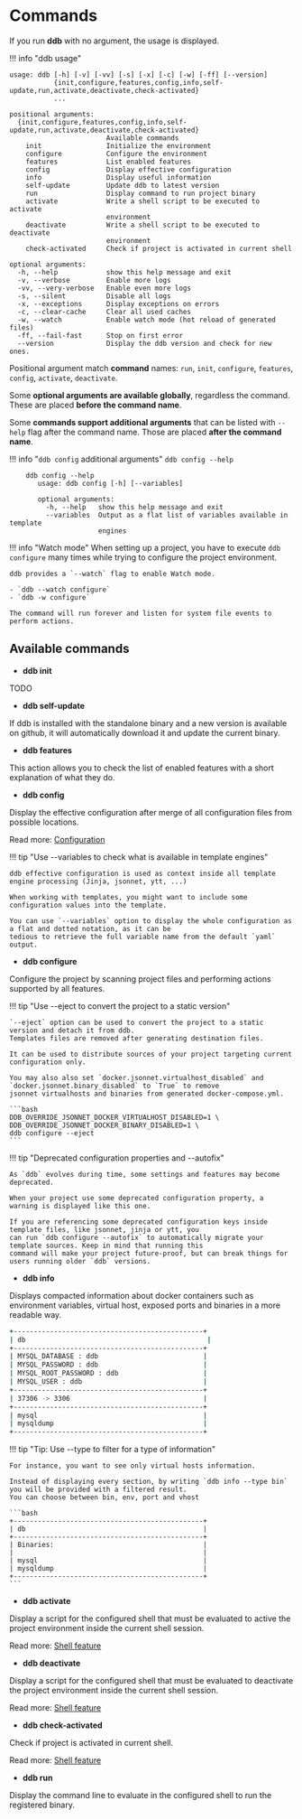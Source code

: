 Commands
========

If you run **ddb** with no argument, the usage is displayed.

!!! info "ddb usage"
```
usage: ddb [-h] [-v] [-vv] [-s] [-x] [-c] [-w] [-ff] [--version]
           {init,configure,features,config,info,self-update,run,activate,deactivate,check-activated}
           ...

positional arguments:
  {init,configure,features,config,info,self-update,run,activate,deactivate,check-activated}
                        Available commands
    init                Initialize the environment
    configure           Configure the environment
    features            List enabled features
    config              Display effective configuration
    info                Display useful information
    self-update         Update ddb to latest version
    run                 Display command to run project binary
    activate            Write a shell script to be executed to activate
                        environment
    deactivate          Write a shell script to be executed to deactivate
                        environment
    check-activated     Check if project is activated in current shell

optional arguments:
  -h, --help            show this help message and exit
  -v, --verbose         Enable more logs
  -vv, --very-verbose   Enable even more logs
  -s, --silent          Disable all logs
  -x, --exceptions      Display exceptions on errors
  -c, --clear-cache     Clear all used caches
  -w, --watch           Enable watch mode (hot reload of generated files)
  -ff, --fail-fast      Stop on first error
  --version             Display the ddb version and check for new ones.

```

Positional argument match **command** names: `run`, `init`, `configure`, `features`, `config`, `activate`, `deactivate`.

Some **optional arguments are available globally**, regardless the command. These are placed **before the command name**.

Some **commands support additional arguments** that can be listed with `--help` flag after the command name. 
Those are placed **after the command name**.

!!! info "`ddb config` additional arguments"
    `ddb config --help`

        ddb config --help
           usage: ddb config [-h] [--variables]
           
           optional arguments:
             -h, --help   show this help message and exit
             --variables  Output as a flat list of variables available in template
                          engines

!!! info "Watch mode"
    When setting up a project, you have to execute `ddb configure` many times while trying to configure the project 
    environment.
    
    ddb provides a `--watch` flag to enable Watch mode.
    
    - `ddb --watch configure`
    - `ddb -w configure`
    
    The command will run forever and listen for system file events to perform actions.

Available commands
---

- **ddb init**

TODO

- **ddb self-update**

If ddb is installed with the standalone binary and a new version is available on github, it will automatically download 
it and update the current binary.

- **ddb features**

This action allows you to check the list of enabled features with a short explanation of what they do. 

- **ddb config**

Display the effective configuration after merge of all configuration files from possible locations.

Read more: [Configuration](configuration.md)
    
!!! tip "Use --variables to check what is available in template engines"
    
    ddb effective configuration is used as context inside all template engine processing (Jinja, jsonnet, ytt, ...)
    
    When working with templates, you might want to include some configuration values into the template.
    
    You can use `--variables` option to display the whole configuration as a flat and dotted notation, as it can be 
    tedious to retrieve the full variable name from the default `yaml` output. 

- **ddb configure**

Configure the project by scanning project files and performing actions supported by all features.

!!! tip "Use --eject to convert the project to a static version"

    `--eject` option can be used to convert the project to a static version and detach it from ddb. 
    Templates files are removed after generating destination files.

    It can be used to distribute sources of your project targeting current configuration only.

    You may also also set `docker.jsonnet.virtualhost_disabled` and `docker.jsonnet.binary_disabled` to `True` to remove 
    jsonnet virtualhosts and binaries from generated docker-compose.yml.

    ```bash
    DDB_OVERRIDE_JSONNET_DOCKER_VIRTUALHOST_DISABLED=1 \
    DDB_OVERRIDE_JSONNET_DOCKER_BINARY_DISABLED=1 \
    ddb configure --eject
    ```

!!! tip "Deprecated configuration properties and --autofix"

    As `ddb` evolves during time, some settings and features may become deprecated.

    When your project use some deprecated configuration property, a warning is displayed like this one.

    If you are referencing some deprecated configuration keys inside template files, like jsonnet, jinja or ytt, you
    can run `ddb configure --autofix` to automatically migrate your template sources. Keep in mind that running this 
    command will make your project future-proof, but can break things for users running older `ddb` versions.

- **ddb info**

Displays compacted information about docker containers such as environment variables, virtual host, exposed ports and 
binaries in a more readable way.

```bash 
+-----------------------------------------------+
| db                                             |
+-----------------------------------------------+
| MYSQL_DATABASE : ddb                          |
| MYSQL_PASSWORD : ddb                          |
| MYSQL_ROOT_PASSWORD : ddb                     |
| MYSQL_USER : ddb                              |
+-----------------------------------------------+
| 37306 -> 3306                                 |
+-----------------------------------------------+
| mysql                                         |
| mysqldump                                     |
+-----------------------------------------------+
```

!!! tip "Tip: Use --type to filter for a type of information"

    For instance, you want to see only virtual hosts information. 
    
    Instead of displaying every section, by writing `ddb info --type bin` you will be provided with a filtered result.
    You can choose between bin, env, port and vhost
    
    ```bash 
    +-----------------------------------------------+
    | db                                            |
    +-----------------------------------------------+
    | Binaries:                                     |
    |                                               |
    | mysql                                         |
    | mysqldump                                     |
    +-----------------------------------------------+
    ```

- **ddb activate**

Display a script for the configured shell that must be evaluated to active the project environment inside the current
shell session.

Read more: [Shell feature](features/shell.md)

- **ddb deactivate**

Display a script for the configured shell that must be evaluated to deactivate the project environment inside the
current shell session.

Read more: [Shell feature](features/shell.md)

- **ddb check-activated**

Check if project is activated in current shell.

Read more: [Shell feature](features/shell.md)

- **ddb run**

Display the command line to evaluate in the configured shell to run the registered binary.
